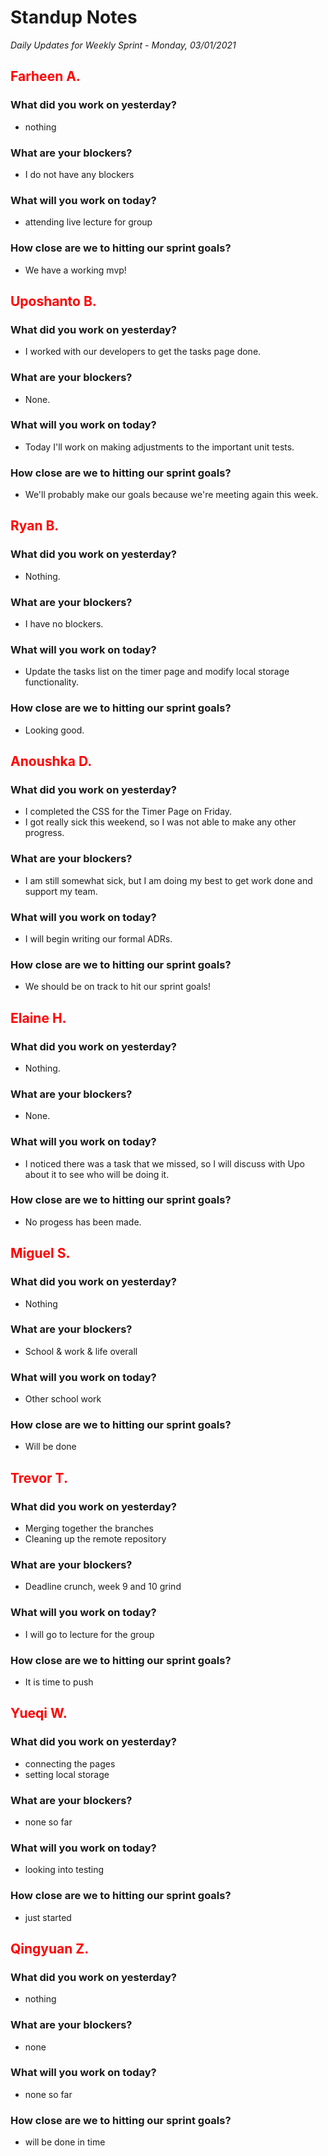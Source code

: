 # Standup Notes

_Daily Updates for Weekly Sprint - Monday, 03/01/2021_

## <span style="color: red;">Farheen A.</span>

### What did you work on yesterday?

- nothing

### What are your blockers?

- I do not have any blockers

### What will you work on today?

- attending live lecture for group

### How close are we to hitting our sprint goals?

- We have a working mvp!

## <span style="color: red;">Uposhanto B.</span>

### What did you work on yesterday?

- I worked with our developers to get the tasks page done.

### What are your blockers?

- None.

### What will you work on today?

- Today I'll work on making adjustments to the important unit tests.

### How close are we to hitting our sprint goals?

- We'll probably make our goals because we're meeting again this week.

## <span style="color: red;">Ryan B.</span>

### What did you work on yesterday?

- Nothing.

### What are your blockers?

- I have no blockers.

### What will you work on today?

- Update the tasks list on the timer page and modify local storage functionality.

### How close are we to hitting our sprint goals?

- Looking good.

## <span style="color: red;">Anoushka D.</span>

### What did you work on yesterday?

- I completed the CSS for the Timer Page on Friday.
- I got really sick this weekend, so I was not able to make any other progress.

### What are your blockers?

- I am still somewhat sick, but I am doing my best to get work done and support my team.

### What will you work on today?

- I will begin writing our formal ADRs.

### How close are we to hitting our sprint goals?

- We should be on track to hit our sprint goals!

## <span style="color: red;">Elaine H.</span>

### What did you work on yesterday?

- Nothing.

### What are your blockers?

- None.

### What will you work on today?

- I noticed there was a task that we missed, so I will discuss with Upo about it to see who will be doing it.

### How close are we to hitting our sprint goals?

- No progess has been made.

## <span style="color: red;">Miguel S.</span>

### What did you work on yesterday?

- Nothing

### What are your blockers?

- School & work & life overall

### What will you work on today?

- Other school work

### How close are we to hitting our sprint goals?

- Will be done

## <span style="color: red;">Trevor T.</span>

### What did you work on yesterday?

- Merging together the branches
- Cleaning up the remote repository

### What are your blockers?

- Deadline crunch, week 9 and 10 grind

### What will you work on today?

- I will go to lecture for the group

### How close are we to hitting our sprint goals?

- It is time to push

## <span style="color: red;">Yueqi W.</span>

### What did you work on yesterday?

- connecting the pages
- setting local storage

### What are your blockers?

- none so far

### What will you work on today?

- looking into testing

### How close are we to hitting our sprint goals?

- just started

## <span style="color: red;">Qingyuan Z.</span>

### What did you work on yesterday?

- nothing

### What are your blockers?

- none

### What will you work on today?

- none so far

### How close are we to hitting our sprint goals?

- will be done in time
